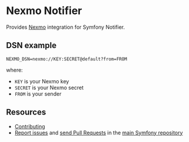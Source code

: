 Nexmo Notifier
==============

Provides [Nexmo](https://nexmo.com) integration for Symfony Notifier.

DSN example
-----------

```
NEXMO_DSN=nexmo://KEY:SECRET@default?from=FROM
```

where:
 - `KEY` is your Nexmo key
 - `SECRET` is your Nexmo secret
 - `FROM` is your sender

Resources
---------

  * [Contributing](https://symfony.com/doc/current/contributing/index.html)
  * [Report issues](https://github.com/symfony/symfony/issues) and
    [send Pull Requests](https://github.com/symfony/symfony/pulls)
    in the [main Symfony repository](https://github.com/symfony/symfony)
